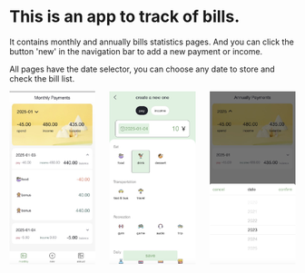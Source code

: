 # This is an app to track of bills.

It contains monthly and annually bills statistics pages. And you can click the button 'new' in the navigation bar to add a new payment or income.

All pages have the date selector, you can choose any date to store and check the bill list.

<div style="display: flex; justify-content: space-between;">
    <img src="https://raw.githubusercontent.com/victor-YT/bill-app/main/src/assets/readme_images/screen_1.jpeg" alt="image_1" width="30%" />
    <img src="https://raw.githubusercontent.com/victor-YT/bill-app/main/src/assets/readme_images/screen_2.jpeg" alt="image_2" width="30%" />
    <img src="https://raw.githubusercontent.com/victor-YT/bill-app/main/src/assets/readme_images/screen_3.jpeg" alt="image_3" width="30%" />
</div>
